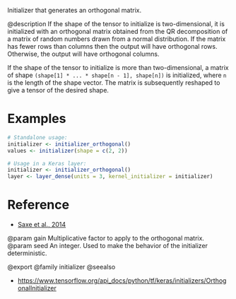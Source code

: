 Initializer that generates an orthogonal matrix.

@description
If the shape of the tensor to initialize is two-dimensional, it is
initialized with an orthogonal matrix obtained from the QR decomposition of
a matrix of random numbers drawn from a normal distribution. If the matrix
has fewer rows than columns then the output will have orthogonal rows.
Otherwise, the output will have orthogonal columns.

If the shape of the tensor to initialize is more than two-dimensional,
a matrix of shape `(shape[1] * ... * shape[n - 1], shape[n])`
is initialized, where `n` is the length of the shape vector.
The matrix is subsequently reshaped to give a tensor of the desired shape.

# Examples

```r
# Standalone usage:
initializer <- initializer_orthogonal()
values <- initializer(shape = c(2, 2))
```


```r
# Usage in a Keras layer:
initializer <- initializer_orthogonal()
layer <- layer_dense(units = 3, kernel_initializer = initializer)
```

# Reference
- [Saxe et al., 2014](https://openreview.net/forum?id=_wzZwKpTDF_9C)

@param gain Multiplicative factor to apply to the orthogonal matrix.
@param seed An integer. Used to make the behavior of the initializer
    deterministic.

@export
@family initializer
@seealso
+ <https://www.tensorflow.org/api_docs/python/tf/keras/initializers/OrthogonalInitializer>
